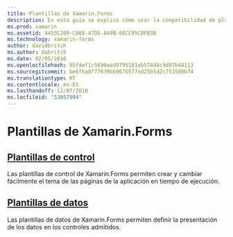 ```yaml
---
title: Plantillas de Xamarin.Forms
description: En esta guía se explica cómo usar la compatibilidad de plantillas que proporciona Xamarin.Forms. Esto incluye plantillas de control, que pueden usarse para aplicar temas y cambiar el tema de las páginas fácilmente en tiempo de ejecución, y plantillas de datos, que definen la presentación de los datos en los controles admitidos.
ms.prod: xamarin
ms.assetid: 4453C209-C068-47D5-A49B-0ECC95C0FB3B
ms.technology: xamarin-forms
author: davidbritch
ms.author: dabritch
ms.date: 02/05/2016
ms.openlocfilehash: 95f4ef1c5690aad9795181eb57448c9d97b44113
ms.sourcegitcommit: be6f6a8f77679bb9675077ed25b5d2c753580b74
ms.translationtype: HT
ms.contentlocale: es-ES
ms.lasthandoff: 12/07/2018
ms.locfileid: "53057994"
---
```

# <a name="xamarinforms-templates"></a>Plantillas de Xamarin.Forms

## <a name="control-templatescontrol-templatesindexmd"></a>[Plantillas de control](control-templates/index.md)

Las plantillas de control de Xamarin.Forms permiten crear y cambiar fácilmente el tema de las páginas de la aplicación en tiempo de ejecución.

## <a name="data-templatesdata-templatesindexmd"></a>[Plantillas de datos](data-templates/index.md)

Las plantillas de datos de Xamarin.Forms permiten definir la presentación de los datos en los controles admitidos.
